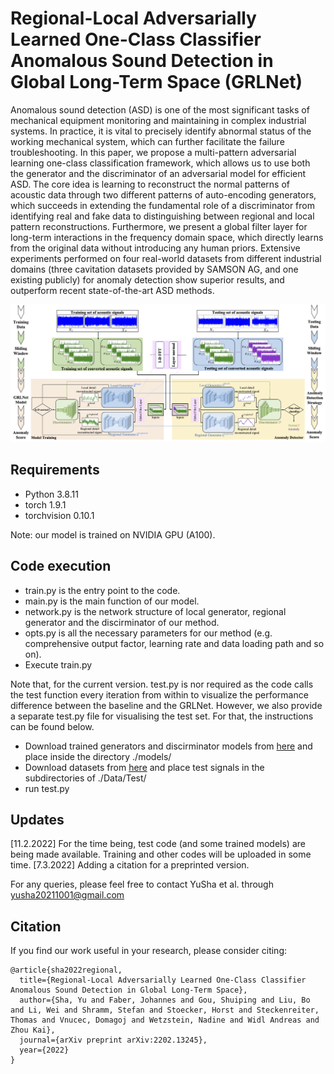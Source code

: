 # Regional-Local Adversarially Learned One-Class Classifier Anomalous Sound Detection in Global Long-Term Space (GRLNet)
Anomalous sound detection (ASD) is one of the most significant tasks of mechanical equipment monitoring and maintaining in complex industrial systems. In practice, it is vital to precisely identify abnormal status of the working mechanical system, which can further facilitate the failure troubleshooting. In this paper, we propose a multi-pattern adversarial learning one-class classification framework, which allows us to use both the generator and the discriminator of an adversarial model for efficient ASD. The core idea is learning to reconstruct the normal patterns of acoustic data through two different patterns of auto-encoding generators, which succeeds in extending the fundamental role of a discriminator from identifying real and fake data to distinguishing between regional and local pattern reconstructions. Furthermore, we present a global filter layer for long-term interactions in the frequency domain space, which directly learns from the original data without introducing any human priors. Extensive experiments performed on four real-world datasets from different industrial domains (three cavitation datasets provided by SAMSON AG, and one existing publicly) for anomaly detection show superior results, and outperform recent state-of-the-art ASD methods.

![img1](https://github.com/CavitationDetection/GRLNet/blob/main/Image/framework.png)
## Requirements

- Python 3.8.11
- torch 1.9.1
- torchvision 0.10.1

Note: our model is trained on NVIDIA GPU (A100).

## Code execution

- train.py is the entry point to the code.
- main.py is the main function of our model.
- network.py is the network structure of local generator, regional generator and the discirminator of our method.
- opts.py is all the necessary parameters for our method (e.g. comprehensive output factor, learning rate and data loading path and so on).
- Execute train.py

Note that, for the current version. test.py is nor required as the code calls the test function every iteration from within to visualize the performance difference between the baseline and the GRLNet. However, we also provide a separate test.py file for visualising the test set. For that, the instructions can be found below.

- Download trained generators and discirminator models from [here](https://drive.google.com/drive/folders/1ye8Vev8_fdMvdfHr5FIFSb5tcwtYHlnv) and place inside the directory ./models/
- Download datasets from [here](https://drive.google.com/drive/folders/1eejPrqM2hWPxSfb0gUhu-F4FD0rhO7sp?usp=sharing) and place test signals in the subdirectories of ./Data/Test/
- run test.py


## Updates

[11.2.2022] For the time being, test code (and some trained models) are being made available. Training and other codes will be uploaded in some time.
[7.3.2022] Adding a citation for a preprinted version.


For any queries, please feel free to contact YuSha et al. through yusha20211001@gmail.com

## Citation
If you find our work useful in your research, please consider citing:
```
@article{sha2022regional,
  title={Regional-Local Adversarially Learned One-Class Classifier Anomalous Sound Detection in Global Long-Term Space},
  author={Sha, Yu and Faber, Johannes and Gou, Shuiping and Liu, Bo and Li, Wei and Shramm, Stefan and Stoecker, Horst and Steckenreiter, Thomas and Vnucec, Domagoj and Wetzstein, Nadine and Widl Andreas and Zhou Kai},
  journal={arXiv preprint arXiv:2202.13245},
  year={2022}
}
```
